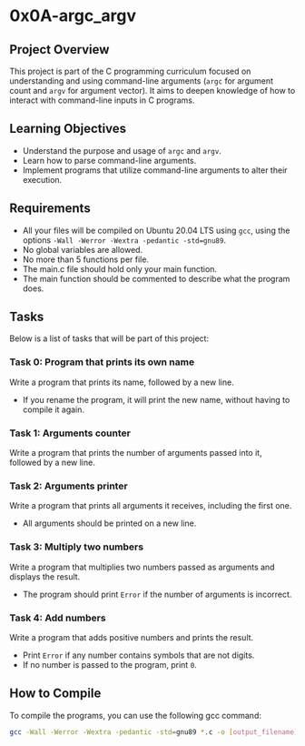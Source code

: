 # 0x0A-argc_argv

## Project Overview
This project is part of the C programming curriculum focused on understanding and using command-line arguments (`argc` for argument count and `argv` for argument vector). It aims to deepen knowledge of how to interact with command-line inputs in C programs.

## Learning Objectives
- Understand the purpose and usage of `argc` and `argv`.
- Learn how to parse command-line arguments.
- Implement programs that utilize command-line arguments to alter their execution.

## Requirements
- All your files will be compiled on Ubuntu 20.04 LTS using `gcc`, using the options `-Wall -Werror -Wextra -pedantic -std=gnu89`.
- No global variables are allowed.
- No more than 5 functions per file.
- The main.c file should hold only your main function.
- The main function should be commented to describe what the program does.

## Tasks
Below is a list of tasks that will be part of this project:

### Task 0: Program that prints its own name
Write a program that prints its name, followed by a new line.
- If you rename the program, it will print the new name, without having to compile it again.

### Task 1: Arguments counter
Write a program that prints the number of arguments passed into it, followed by a new line.

### Task 2: Arguments printer
Write a program that prints all arguments it receives, including the first one.
- All arguments should be printed on a new line.

### Task 3: Multiply two numbers
Write a program that multiplies two numbers passed as arguments and displays the result.
- The program should print `Error` if the number of arguments is incorrect.

### Task 4: Add numbers
Write a program that adds positive numbers and prints the result.
- Print `Error` if any number contains symbols that are not digits.
- If no number is passed to the program, print `0`.

## How to Compile
To compile the programs, you can use the following gcc command:
```bash
gcc -Wall -Werror -Wextra -pedantic -std=gnu89 *.c -o [output_filename]
